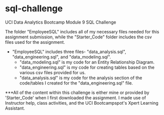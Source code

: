 # sql-challenge
UCI Data Analytics Bootcamp Module 9 SQL Challenge

The folder "EmployeeSQL" includes all of my necessary files needed for this assignment submission, while the "Starter_Code" folder includes the csv files used for the assignment.

- "EmployeeSQL" includes three files- "data_analysis.sql", "data_engineering.sql", and "data_modeling.sql".
    - "data_modeling.sql" is my code for an Entity Relationship Diagram.
    - "data_engineering.sql" is my code for creating tables based on the various csv files provided for us. 
    - "data_analysis.sql" is my code for the analysis section of the code/tables I created for the "data_engineering.sql" file. 

***All of the content within this challenge is either mine or provided by 'Starter_Code' when I first downloaded the assignment. I made use of Instructor help, class activities, and the UCI Bootcampspot's Xpert Learning Assistant.
